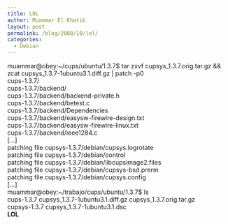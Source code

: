 ```yaml
---
title: LOL
author: Muammar El Khatib
layout: post
permalink: /blog/2008/10/lol/
categories:
  - Debian
---
```

muammar@obey:~/cups/ubuntu/1.3.7$ tar zxvf cupsys\_1.3.7.orig.tar.gz && zcat cupsys\_1.3.7-1ubuntu3.1.diff.gz | patch -p0  
cups-1.3.7/  
cups-1.3.7/backend/  
cups-1.3.7/backend/backend-private.h  
cups-1.3.7/backend/betest.c  
cups-1.3.7/backend/Dependencies  
cups-1.3.7/backend/easysw-firewire-design.txt  
cups-1.3.7/backend/easysw-firewire-linux.txt  
cups-1.3.7/backend/ieee1284.c  
[&#8230;]  
patching file cupsys-1.3.7/debian/cupsys.logrotate  
patching file cupsys-1.3.7/debian/control  
patching file cupsys-1.3.7/debian/libcupsimage2.files  
patching file cupsys-1.3.7/debian/cupsys-bsd.prerm  
patching file cupsys-1.3.7/debian/cupsys.config  
[&#8230;]  
muammar@obey:~/trabajo/cups/ubuntu/1.3.7$ ls  
cups-1.3.7 cupsys\_1.3.7-1ubuntu3.1.diff.gz cupsys\_1.3.7.orig.tar.gz  
cupsys-1.3.7 cupsys_1.3.7-1ubuntu3.1.dsc  
**LOL**